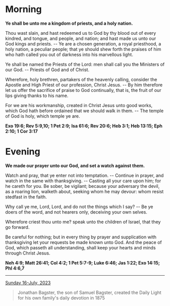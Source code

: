 # Morning

**Ye shall be unto me a kingdom of priests, and a holy nation.**
 
Thou wast slain, and hast redeemed us to God by thy blood out of every kindred, and tongue, and people, and nation; and hast made us unto our God kings and priests. -- Ye are a chosen generation, a royal priesthood, a holy nation, a peculiar people; that ye should shew forth the praises of him who hath called you out of darkness into his marvellous light.
 
Ye shall be named the Priests of the Lord: men shall call you the Ministers of our God. -- Priests of God and of Christ.
 
Wherefore, holy brethren, partakers of the heavenly calling, consider the Apostle and High Priest of our profession, Christ Jesus. -- By him therefore let us offer the sacrifice of praise to God continually, that is, the fruit of our lips giving thanks to his name.
 
For we are his workmanship, created in Christ Jesus unto good works, which God hath before ordained that we should walk in them. -- The temple of God is holy, which temple ye are.  

**Exo 19:6; Rev 5:9,10; 1 Pet 2:9; Isa 61:6; Rev 20:6; Heb 3:1; Heb 13:15; Eph 2:10; 1 Cor 3:17**

# Evening

**We made our prayer unto our God, and set a watch against them.**
 
Watch and pray, that ye enter not into temptation. -- Continue in prayer, and watch in the same with thanksgiving. -- Casting all your care upon him; for he careth for you. Be sober, be vigilant; because your adversary the devil, as a roaring lion, walketh about, seeking whom he may devour: whom resist stedfast in the faith.
 
Why call ye me, Lord, Lord, and do not the things which I say? -- Be ye doers of the word, and not hearers only, deceiving your own selves.
 
Wherefore criest thou unto me? speak unto the children of Israel, that they go forward.
 
Be careful for nothing; but in every thing by prayer and supplication with thanksgiving let your requests be made known unto God. And the peace of God, which passeth all understanding, shall keep your hearts and minds through Christ Jesus.  

**Neh 4:9; Matt 26:41; Col 4:2; 1 Pet 5:7-9; Luke 6:46; Jas 1:22; Exo 14:15; Phl 4:6,7**

---

[Sunday 16-July, 2023](https://t.me/s/daily_light)

> Jonathan Bagster, the son of Samuel Bagster, created the Daily Light for his own family's daily devotion in 1875


